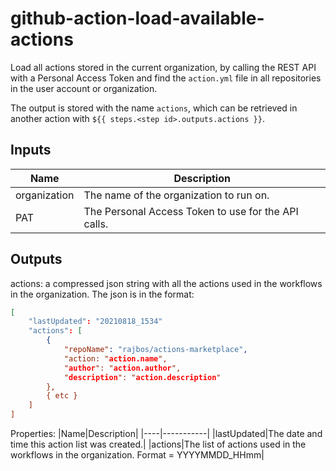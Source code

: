 # github-action-load-available-actions
Load all actions stored in the current organization, by calling the REST API with a Personal Access Token and find the `action.yml` file in all repositories in the user account or organization.

The output is stored with the name `actions`, which can be retrieved in another action with `${{ steps.<step id>.outputs.actions }}`.

## Inputs
|Name|Description|
|---|---|
|organization|The name of the organization to run on.|
|PAT|The Personal Access Token to use for the API calls.|

## Outputs
actions: a compressed json string with all the actions used in the workflows in the organization. The json is in the format:
``` json
[
    "lastUpdated": "20210818_1534"
    "actions": [
        {
            "repoName": "rajbos/actions-marketplace",
            "action: "action.name",
            "author": "action.author",
            "description": "action.description"
        },
        { etc }
    ]
]
```
Properties:
|Name|Description|
|----|-----------|
|lastUpdated|The date and time this action list was created.|
|actions|The list of actions used in the workflows in the organization. Format = YYYYMMDD_HHmm|
